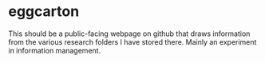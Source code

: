 # eggcarton

This should be a public-facing webpage on github that draws information from the various research folders I have stored there. Mainly an experiment in information management.
